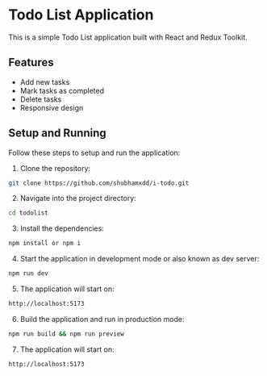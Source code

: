 # Todo List Application

This is a simple Todo List application built with React and Redux Toolkit.

## Features

- Add new tasks
- Mark tasks as completed
- Delete tasks
- Responsive design

## Setup and Running

Follow these steps to setup and run the application:

1. Clone the repository:

```bash
git clone https://github.com/shubhamxdd/i-todo.git
```

2. Navigate into the project directory:

```bash
cd todolist
```

3. Install the dependencies:

```bash
npm install or npm i
```

4. Start the application in development mode or also known as dev server:

```bash
npm run dev
```

5. The application will start on:

```bash
http://localhost:5173
```

6. Build the application and run in production mode:

```bash
npm run build && npm run preview
```

7. The application will start on:

```bash
http://localhost:5173
```
